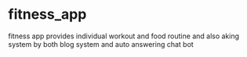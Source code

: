 # fitness_app
 fitness app provides individual workout and food routine and also aking system by both blog system and auto answering chat bot
